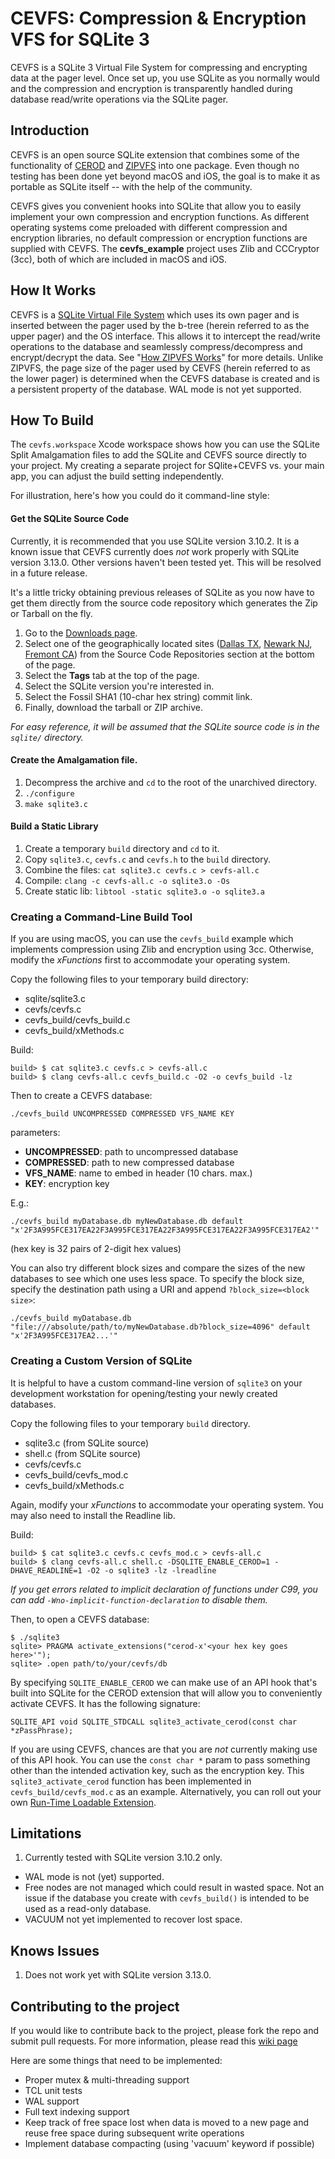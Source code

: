 # CEVFS: Compression & Encryption VFS for SQLite 3
CEVFS is a SQLite 3 Virtual File System for compressing and encrypting data at the pager level. Once set up, you use SQLite as you normally would and the compression and encryption is transparently handled during database read/write operations via the SQLite pager.

## Introduction
CEVFS is an open source SQLite extension that combines some of the functionality of [CEROD](http://www.sqlite.org/cerod/doc/trunk/www/index.wiki) and [ZIPVFS](http://www.sqlite.org/zipvfs/doc/trunk/www/index.wiki) into one package. Even though no testing has been done yet beyond macOS and iOS, the goal is to make it as portable as SQLite itself -- with the help of the community.

CEVFS gives you convenient hooks into SQLite that allow you to easily implement your own compression and encryption functions. As different operating systems come preloaded with different compression and encryption libraries, no default compression or encryption functions are supplied with CEVFS. The **cevfs_example** project uses Zlib and CCCryptor (3cc), both of which are included in macOS and iOS.

## How It Works
CEVFS is a [SQLite Virtual File System](http://www.sqlite.org/vfs.html) which uses its own pager and is inserted between the pager used by the b-tree (herein referred to as the upper pager) and the OS interface. This allows it to intercept the read/write operations to the database and seamlessly compress/decompress and encrypt/decrypt the data. See "[How ZIPVFS Works](http://www.sqlite.org/zipvfs/doc/trunk/www/howitworks.wiki)" for more details. Unlike ZIPVFS, the page size of the pager used by CEVFS (herein referred to as the lower pager) is determined when the CEVFS database is created and is a persistent property of the database. WAL mode is not yet supported.

## How To Build
The `cevfs.workspace` Xcode workspace shows how you can use the SQLite Split Amalgamation files to add the SQLite and CEVFS source directly to your project. My creating a separate project for SQlite+CEVFS vs. your main app, you can adjust the build setting independently.

For illustration, here's how you could do it command-line style:

#### Get the SQLite Source Code
Currently, it is recommended that you use SQLite version 3.10.2. It is a known issue that CEVFS currently does _not_ work properly with SQLite version 3.13.0. Other versions haven't been tested yet. This will be resolved in a future release.

It's a little tricky obtaining previous releases of SQLite as you now have to get them directly from the source code repository which generates the Zip or Tarball on the fly.

1. Go to the [Downloads page](http://www.sqlite.org/download.html).
1. Select one of the geographically located sites ([Dallas TX](http://www.sqlite.org/cgi/src), [Newark NJ](http://www2.sqlite.org/cgi/src), [Fremont CA](http://www3.sqlite.org/cgi/src)) from the Source Code Repositories section at the bottom of the page.
1. Select the **Tags** tab at the top of the page.
1. Select the SQLite version you're interested in.
1. Select the Fossil SHA1 (10-char hex string) commit link.
1. Finally, download the tarball or ZIP archive.

_For easy reference, it will be assumed that the SQLite source code is in the `sqlite/` directory._

#### Create the Amalgamation file.
1. Decompress the archive and `cd` to the root of the unarchived directory.
1. `./configure`
1. `make sqlite3.c`

#### Build a Static Library
1. Create a temporary `build` directory and `cd` to it.
1. Copy `sqlite3.c`, `cevfs.c` and `cevfs.h` to the `build` directory.
1. Combine the files: `cat sqlite3.c cevfs.c > cevfs-all.c`
1. Compile: `clang -c cevfs-all.c -o sqlite3.o -Os`
1. Create static lib: `libtool -static sqlite3.o -o sqlite3.a`

### Creating a Command-Line Build Tool
If you are using macOS, you can use the `cevfs_build` example which implements compression using Zlib and encryption using 3cc. Otherwise, modify the _xFunctions_ first to accommodate your operating system.

Copy the following files to your temporary build directory:
- sqlite/sqlite3.c
- cevfs/cevfs.c
- cevfs\_build/cevfs\_build.c
- cevfs_build/xMethods.c

Build:
```
build> $ cat sqlite3.c cevfs.c > cevfs-all.c
build> $ clang cevfs-all.c cevfs_build.c -O2 -o cevfs_build -lz
```

Then to create a CEVFS database:
```
./cevfs_build UNCOMPRESSED COMPRESSED VFS_NAME KEY
```

parameters:
- **UNCOMPRESSED**: path to uncompressed database
- **COMPRESSED**: path to new compressed database
- **VFS_NAME**: name to embed in header (10 chars. max.)
- **KEY**: encryption key

E.g.:

```
./cevfs_build myDatabase.db myNewDatabase.db default "x'2F3A995FCE317EA22F3A995FCE317EA22F3A995FCE317EA22F3A995FCE317EA2'"
```

(hex key is 32 pairs of 2-digit hex values)

You can also try different block sizes and compare the sizes of the new databases to see which one uses less space. To specify the block size, specify the destination path using a URI and append `?block_size=<block size>`:

```
./cevfs_build myDatabase.db "file:///absolute/path/to/myNewDatabase.db?block_size=4096" default "x'2F3A995FCE317EA2...'"
```

### Creating a Custom Version of SQLite
It is helpful to have a custom command-line version of `sqlite3` on your development workstation for opening/testing your newly created databases.

Copy the following files to your temporary `build` directory.
- sqlite3.c (from SQLite source)
- shell.c (from SQLite source)
- cevfs/cevfs.c
- cevfs_build/cevfs_mod.c
- cevfs_build/xMethods.c

Again, modify your _xFunctions_ to accommodate your operating system. You may also need to install the Readline lib.

Build:
```
build> $ cat sqlite3.c cevfs.c cevfs_mod.c > cevfs-all.c
build> $ clang cevfs-all.c shell.c -DSQLITE_ENABLE_CEROD=1 -DHAVE_READLINE=1 -O2 -o sqlite3 -lz -lreadline
```

_If you get errors related to implicit declaration of functions under C99, you can add `-Wno-implicit-function-declaration` to disable them._

Then, to open a CEVFS database:

```
$ ./sqlite3
sqlite> PRAGMA activate_extensions("cerod-x'<your hex key goes here>'");
sqlite> .open path/to/your/cevfs/db
```

By specifying `SQLITE_ENABLE_CEROD` we can make use of an API hook that's built into SQLite for the CEROD extension that will allow you to conveniently activate CEVFS. It has the following signature:

```
SQLITE_API void SQLITE_STDCALL sqlite3_activate_cerod(const char *zPassPhrase);
```

If you are using CEVFS, chances are that you are _not_ currently making use of this API hook. You can use the `const char *` param to pass something other than the intended activation key, such as the encryption key. This `sqlite3_activate_cerod` function has been implemented in `cevfs_build/cevfs_mod.c` as an example. Alternatively, you can roll out your own [Run-Time Loadable Extension](http://www.sqlite.org/loadext.html).

## Limitations
1. Currently tested with SQLite version 3.10.2 only.
- WAL mode is not (yet) supported.
- Free nodes are not managed which could result in wasted space. Not an issue if the database you create with `cevfs_build()` is intended to be used as a read-only database.
- VACUUM not yet implemented to recover lost space.

## Knows Issues
1. Does not work yet with SQLite version 3.13.0.

## Contributing to the project
If you would like to contribute back to the project, please fork the repo and submit pull requests. For more information, please read this [wiki page](https://github.com/ryanhomer/sqlite3-compression-encryption-vfs/wiki/Developing-in-Xcode)

Here are some things that need to be implemented:
- Proper mutex & multi-threading support
- TCL unit tests
- WAL support
- Full text indexing support
- Keep track of free space lost when data is moved to a new page and reuse free space during subsequent write operations
- Implement database compacting (using 'vacuum' keyword if possible)
